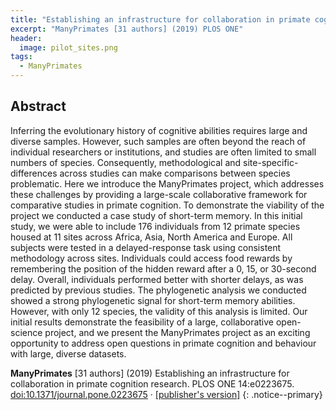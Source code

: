 ```yaml
---
title: "Establishing an infrastructure for collaboration in primate cognition research"
excerpt: "ManyPrimates [31 authors] (2019) PLOS ONE"
header:
  image: pilot_sites.png
tags:
  - ManyPrimates
---
```


## Abstract

Inferring the evolutionary history of cognitive abilities requires large and diverse samples. However, such samples are often beyond the reach of individual researchers or institutions, and studies are often limited to small numbers of species. Consequently, methodological and site-specific-differences across studies can make comparisons between species problematic. Here we introduce the ManyPrimates project, which addresses these challenges by providing a large-scale collaborative framework for comparative studies in primate cognition. To demonstrate the viability of the project we conducted a case study of short-term memory. In this initial study, we were able to include 176 individuals from 12 primate species housed at 11 sites across Africa, Asia, North America and Europe. All subjects were tested in a delayed-response task using consistent methodology across sites. Individuals could access food rewards by remembering the position of the hidden reward after a 0, 15, or 30-second delay. Overall, individuals performed better with shorter delays, as was predicted by previous studies. The phylogenetic analysis we conducted showed a strong phylogenetic signal for short-term memory abilities. However, with only 12 species, the validity of this analysis is limited. Our initial results demonstrate the feasibility of a large, collaborative open-science project, and we present the ManyPrimates project as an exciting opportunity to address open questions in primate cognition and behaviour with large, diverse datasets.

**ManyPrimates** [31 authors] (2019) Establishing an infrastructure for collaboration in primate cognition research. PLOS ONE 14:e0223675. [doi:10.1371/journal.pone.0223675](https://doi.org/10.1371/journal.pone.0223675) &middot; [[publisher's version]](/pdfs/ManyPrimates_2019_STMPilot.pdf)
{: .notice--primary}
